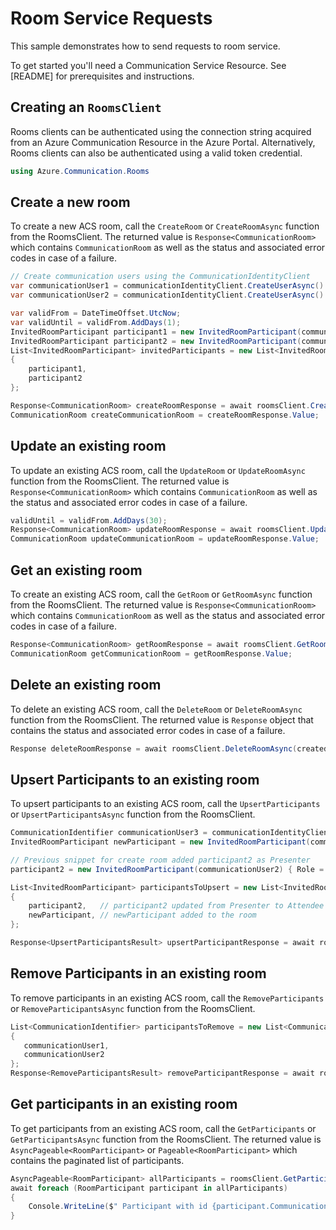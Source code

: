 # Room Service Requests

This sample demonstrates how to send requests to room service.

To get started you'll need a Communication Service Resource.  See [README] for prerequisites and instructions.

## Creating an `RoomsClient`

Rooms clients can be authenticated using the connection string acquired from an Azure Communication Resource in the Azure Portal. Alternatively, Rooms clients can also be authenticated using a valid token credential.

```C# Snippet:Azure_Communication_Rooms_Tests_UsingStatements
using Azure.Communication.Rooms
```

## Create a new room

To create a new  ACS room, call the `CreateRoom` or `CreateRoomAsync` function from the RoomsClient. The returned value is `Response<CommunicationRoom>` which contains `CommunicationRoom` as well as the status and associated error codes in case of a failure.

```C# Snippet:Azure_Communication_Rooms_Tests_Samples_CreateRoomAsync
// Create communication users using the CommunicationIdentityClient
var communicationUser1 = communicationIdentityClient.CreateUserAsync().Result.Value;
var communicationUser2 = communicationIdentityClient.CreateUserAsync().Result.Value;

var validFrom = DateTimeOffset.UtcNow;
var validUntil = validFrom.AddDays(1);
InvitedRoomParticipant participant1 = new InvitedRoomParticipant(communicationUser1); // If role is not provided, then it is set as Attendee by default
InvitedRoomParticipant participant2 = new InvitedRoomParticipant(communicationUser2) { Role = ParticipantRole.Presenter};
List<InvitedRoomParticipant> invitedParticipants = new List<InvitedRoomParticipant>
{
    participant1,
    participant2
};

Response<CommunicationRoom> createRoomResponse = await roomsClient.CreateRoomAsync(validFrom, validUntil, invitedParticipants);
CommunicationRoom createCommunicationRoom = createRoomResponse.Value;
```

## Update an existing room

To update an existing ACS room, call the `UpdateRoom` or `UpdateRoomAsync` function from the RoomsClient. The returned value is `Response<CommunicationRoom>` which contains `CommunicationRoom` as well as the status and associated error codes in case of a failure.

```C# Snippet:Azure_Communication_Rooms_Tests_Samples_UpdateRoomAsync
validUntil = validFrom.AddDays(30);
Response<CommunicationRoom> updateRoomResponse = await roomsClient.UpdateRoomAsync(createdRoomId, validFrom, validUntil);
CommunicationRoom updateCommunicationRoom = updateRoomResponse.Value;
```

## Get an existing room

To create an existing ACS room, call the `GetRoom` or `GetRoomAsync` function from the RoomsClient. The returned value is `Response<CommunicationRoom>` which contains `CommunicationRoom` as well as the status and associated error codes in case of a failure.

```C# Snippet:Azure_Communication_Rooms_Tests_Samples_GetRoomAsync
Response<CommunicationRoom> getRoomResponse = await roomsClient.GetRoomAsync(createdRoomId);
CommunicationRoom getCommunicationRoom = getRoomResponse.Value;
```


## Delete an existing room

To delete an existing ACS room, call the `DeleteRoom` or `DeleteRoomAsync` function from the RoomsClient. The returned value is `Response` object that contains the status and associated error codes in case of a failure.

```C# Snippet:Azure_Communication_Rooms_Tests_Samples_DeleteRoomAsync
Response deleteRoomResponse = await roomsClient.DeleteRoomAsync(createdRoomId);
```

## Upsert Participants to an existing room

To upsert participants to an existing ACS room, call the `UpsertParticipants` or `UpsertParticipantsAsync` function from the RoomsClient.

```C# Snippet:Azure_Communication_Rooms_Tests_Samples_UpsertParticipants
CommunicationIdentifier communicationUser3 = communicationIdentityClient.CreateUserAsync().Result.Value;
InvitedRoomParticipant newParticipant = new InvitedRoomParticipant(communicationUser3) { Role = ParticipantRole.Consumer };

// Previous snippet for create room added participant2 as Presenter
participant2 = new InvitedRoomParticipant(communicationUser2) { Role = ParticipantRole.Attendee };

List<InvitedRoomParticipant> participantsToUpsert = new List<InvitedRoomParticipant>
{
    participant2,   // participant2 updated from Presenter to Attendee
    newParticipant, // newParticipant added to the room
};

Response<UpsertParticipantsResult> upsertParticipantResponse = await roomsClient.UpsertParticipantsAsync(createdRoomId, participantsToUpsert);
```

## Remove Participants in an existing room

To remove participants in an existing ACS room, call the `RemoveParticipants` or `RemoveParticipantsAsync` function from the RoomsClient.
```C# Snippet:Azure_Communication_Rooms_Tests_Samples_RemoveParticipants
List<CommunicationIdentifier> participantsToRemove = new List<CommunicationIdentifier>
{
   communicationUser1,
   communicationUser2
};
Response<RemoveParticipantsResult> removeParticipantResponse = await roomsClient.RemoveParticipantsAsync(createdRoomId, participantsToRemove);
```

## Get participants in an existing room

To get participants from an existing ACS room, call the `GetParticipants` or `GetParticipantsAsync` function from the RoomsClient.
The returned value is `AsyncPageable<RoomParticipant>` or `Pageable<RoomParticipant>` which contains the paginated list of participants.

```C# Snippet:Azure_Communication_Rooms_Tests_Samples_GetParticipants
AsyncPageable<RoomParticipant> allParticipants = roomsClient.GetParticipantsAsync(createdRoomId);
await foreach (RoomParticipant participant in allParticipants)
{
    Console.WriteLine($" Participant with id {participant.CommunicationIdentifier.RawId} is a {participant.Role}");
}
```
